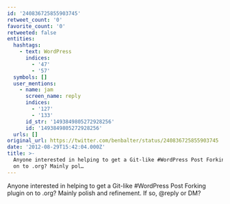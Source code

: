```yaml
---
id: '240836725855903745'
retweet_count: '0'
favorite_count: '0'
retweeted: false
entities:
  hashtags:
    - text: WordPress
      indices:
        - '47'
        - '57'
  symbols: []
  user_mentions:
    - name: jam
      screen_name: reply
      indices:
        - '127'
        - '133'
      id_str: '1493849805272928256'
      id: '1493849805272928256'
  urls: []
original_url: https://twitter.com/benbalter/status/240836725855903745
date: '2012-08-29T15:42:04.000Z'
title: >-
  Anyone interested in helping to get a Git-like #WordPress Post Forking plugin
  on to .org? Mainly pol…
---
```


Anyone interested in helping to get a Git-like #WordPress Post Forking plugin on to .org? Mainly polish and refinement. If so, @reply or DM?